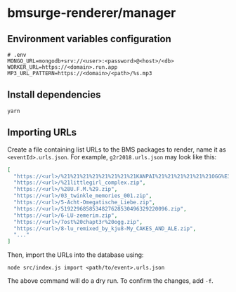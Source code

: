 # bmsurge-renderer/manager

## Environment variables configuration

```
# .env
MONGO_URL=mongodb+srv://<user>:<password>@<host>/<db>
WORKER_URL=https://<domain>.run.app
MP3_URL_PATTERN=https://<domain>/<path>/%s.mp3
```

## Install dependencies

```
yarn
```

## Importing URLs

Create a file containing list URLs to the BMS packages to render, name it as
`<eventId>.urls.json`. For example, `g2r2018.urls.json` may look like this:

```json
[
  "https://<url>/%21%21%21%21%21%21%21%21KANPAI%21%21%21%21%21%21OGG%E3%81%A0%E3%81%9E.zip",
  "https://<url>/%21littlegirl_complex.zip",
  "https://<url>/%28U.F.M.%29.zip",
  "https://<url>/03_twinkle_memories_001.zip",
  "https://<url>/5-Acht-Omegatische_Liebe.zip",
  "https://<url>/5192296858534827628530496329220096.zip",
  "https://<url>/6-LU-zemerim.zip",
  "https://<url>/7ost%20chapt3r%20ogg.zip",
  "https://<url>/8-lu_remixed_by_kju8-My_CAKES_AND_ALE.zip",
  "..."
]
```

Then, import the URLs into the database using:

```
node src/index.js import <path/to/event>.urls.json
```

The above command will do a dry run. To confirm the changes, add `-f`.
